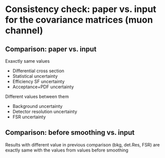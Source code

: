 # Consistency check: paper vs. input for the  covariance matrices (muon channel)

## Comparison: paper vs. input

Exaxctly same values

- Differential cross section
- Statistical uncertainty
- Efficiency SF uncertainty
- Acceptance+PDF uncertainty

Different values between them

* Background uncertainty
* Detector resolution uncertainty
* FSR uncertainty



## Comparison: before smoothing vs. input

Results with different value in previous comparison (bkg, det.Res, FSR) are exactly same with the values from values before smoothing